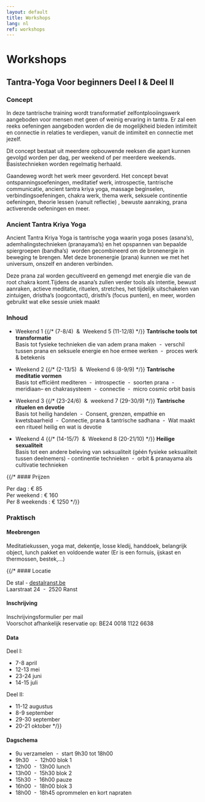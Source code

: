 ```yaml
---
layout: default
title: Workshops
lang: nl
ref: workshops
---
```

# Workshops

## Tantra-Yoga Voor beginners Deel I & Deel II

### Concept

In deze tantrische training wordt transformatief zelfontplooiingswerk aangeboden voor mensen met geen of weinig ervaring in tantra. Er zal een reeks oefeningen aangeboden worden die de mogelijkheid bieden intimiteit en connectie in relaties te verdiepen, vanuit de intimiteit en connectie met jezelf.  
  
Dit concept bestaat uit meerdere opbouwende reeksen die apart kunnen gevolgd worden per dag, per weekend of per meerdere weekends. Basistechnieken worden regelmatig herhaald.  
  
Gaandeweg wordt het werk meer gevorderd. Het concept bevat ontspanningsoefeningen, meditatief werk, introspectie, tantrische communicatie, ancient tantra kriya yoga, massage beginselen, verbindingsoefeningen, chakra werk, thema werk, seksuele continentie oefeningen, theorie lessen (vanuit reflectie) , bewuste aanraking, prana activerende oefeningen en meer.  

### Ancient Tantra Kriya Yoga

Ancient Tantra Kriya Yoga is tantrische yoga waarin yoga poses (asana’s), ademhalingstechnieken (pranayama’s) en het opspannen van bepaalde spiergroepen (bandha’s)  worden gecombineerd om de bronenergie in beweging te brengen. Met deze bronenergie (prana) kunnen we met het universum, onszelf en anderen verbinden.  
  
Deze prana zal worden gecultiveerd en gemengd met energie die van de root chakra komt.Tijdens de asana’s zullen verder tools als intentie, bewust aanraken, actieve meditatie, rituelen, stretches, het tijdelijk uitschakelen van zintuigen, dristha’s (oogcontact), dristhi’s (focus punten), en meer, worden gebruikt wat elke sessie uniek maakt  

### Inhoud

- Weekend 1
{{/*  (7-8/4)  &  Weekend 5 (11-12/8)   */}}
**Tantrische tools tot transformatie**  
Basis tot fysieke technieken die van adem prana maken  -  verschil tussen prana en seksuele energie en hoe ermee werken  -  proces werk & betekenis

- Weekend 2
{{/* (2-13/5)  &  Weekend 6 (8-9/9)   */}}
**Tantrische meditatie vormen**  
Basis tot efficiënt mediteren  -  introspectie  -  soorten prana  -  meridiaan– en chakrasysteem  -  connectie  -  micro cosmic orbit basis

- Weekend 3
{{/* (23-24/6)  &  weekend 7 (29-30/9)   */}}
**Tantrische rituelen en devotie**  
Basis tot heilig handelen  -  Consent, grenzen, empathie en kwetsbaarheid  -  Connectie, prana & tantrische sadhana  -  Wat maakt een ritueel heilig en wat is devotie

- Weekend 4
{{/* (14-15/7)  &  Weekend 8 (20-21/10)   */}}
**Heilige sexualiteit**  
Basis tot een andere beleving van seksualiteit (géén fysieke seksualiteit tussen deelnemers) - continentie technieken  -  orbit & pranayama als cultivatie technieken

{{/* #### Prijzen

Per dag : € 85  
Per weekend : € 160  
Per 8 weekends : € 1250 */}}  

### Praktisch

#### Meebrengen

Meditatiekussen, yoga mat, dekentje, losse kledij, handdoek, belangrijk object, lunch pakket en voldoende water (Er is een fornuis, ijskast en thermossen, bestek,...)

{{/* #### Locatie  

De stal - [destalranst.be](https://www.destalranst.be/)  
Laarstraat 24  -  2520 Ranst

#### Inschrijving

Inschrijvingsformulier per mail  
Voorschot afhankelijk reservatie op: BE24 0018 1122 6638

#### Data

Deel I:  
- 7-8 april  
- 12-13 mei  
- 23-24 juni  
- 14-15 juli  

Deel II:  
- 11-12 augustus  
- 8-9 september  
- 29-30 september  
- 20-21 oktober */}}

#### Dagschema

- 9u verzamelen  -  start 9h30 tot 18h00  
- 9h30    -  12h00 blok 1  
- 12h00  -  13h00 lunch  
- 13h00  -  15h30 blok 2  
- 15h30  -  16h00 pauze  
- 16h00  -  18h00 blok 3  
- 18h00  -  18h45 oprommelen en kort napraten
